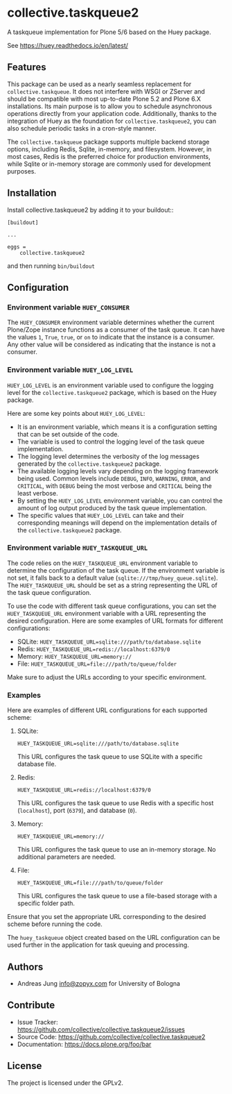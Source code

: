 # collective.taskqueue2


A taskqueue implementation for Plone 5/6 based on the Huey package.

See https://huey.readthedocs.io/en/latest/


## Features

This package can be used as a nearly seamless replacement for
`collective.taskqueue`. It does not interfere with WSGI or ZServer and should be
compatible with most up-to-date Plone 5.2 and Plone 6.X installations. Its main
purpose is to allow you to schedule asynchronous operations directly from your
application code. Additionally, thanks to the integration of Huey as the
foundation for `collective.taskqueue2`, you can also schedule periodic tasks in
a cron-style manner.

The `collective.taskqueue` package supports multiple backend storage options,
including Redis, Sqlite, in-memory, and filesystem. However, in most cases,
Redis is the preferred choice for production environments, while Sqlite or
in-memory storage are commonly used for development purposes.


## Installation

Install collective.taskqueue2 by adding it to your buildout::

    [buildout]

    ...

    eggs =
        collective.taskqueue2


and then running ``bin/buildout``

## Configuration

### Environment variable `HUEY_CONSUMER`

The `HUEY_CONSUMER` environment variable determines whether the current
Plone/Zope instance functions as a consumer of the task queue. It can have the
values `1`, `True`, `true`, or `on` to indicate that the instance is a consumer.
Any other value will be considered as indicating that the instance is not a
consumer.

### Environment variable `HUEY_LOG_LEVEL`

`HUEY_LOG_LEVEL` is an environment variable used to configure the logging level
for the `collective.taskqueue2` package, which is based on the Huey package.

Here are some key points about `HUEY_LOG_LEVEL`:

- It is an environment variable, which means it is a configuration setting that can be set outside of the code.
- The variable is used to control the logging level of the task queue implementation.
- The logging level determines the verbosity of the log messages generated by the `collective.taskqueue2` package.
- The available logging levels vary depending on the logging framework being used. Common levels include `DEBUG`, `INFO`, `WARNING`, `ERROR`, and `CRITICAL`, with `DEBUG` being the most verbose and `CRITICAL` being the least verbose.
- By setting the `HUEY_LOG_LEVEL` environment variable, you can control the amount of log output produced by the task queue implementation.
- The specific values that `HUEY_LOG_LEVEL` can take and their corresponding meanings will depend on the implementation details of the `collective.taskqueue2` package.



### Environment variable `HUEY_TASKQUEUE_URL`

The code relies on the `HUEY_TASKQUEUE_URL` environment variable to determine the configuration of the task queue. If the environment variable is not set, it falls back to a default value (`sqlite:///tmp/huey_queue.sqlite`). The `HUEY_TASKQUEUE_URL` should be set as a string representing the URL of the task queue configuration.

To use the code with different task queue configurations, you can set the `HUEY_TASKQUEUE_URL` environment variable with a URL representing the desired configuration. Here are some examples of URL formats for different configurations:

- SQLite: `HUEY_TASKQUEUE_URL=sqlite:///path/to/database.sqlite`
- Redis: `HUEY_TASKQUEUE_URL=redis://localhost:6379/0`
- Memory: `HUEY_TASKQUEUE_URL=memory://`
- File: `HUEY_TASKQUEUE_URL=file:///path/to/queue/folder`

Make sure to adjust the URLs according to your specific environment.

### Examples

Here are examples of different URL configurations for each supported scheme:

1. SQLite:

   `HUEY_TASKQUEUE_URL=sqlite:///path/to/database.sqlite`

   This URL configures the task queue to use SQLite with a specific database file.

2. Redis:

   `HUEY_TASKQUEUE_URL=redis://localhost:6379/0`

   This URL configures the task queue to use Redis with a specific host (`localhost`), port (`6379`), and database (`0`).

3. Memory:

   `HUEY_TASKQUEUE_URL=memory://`

   This URL configures the task queue to use an in-memory storage. No additional parameters are needed.

4. File:

   `HUEY_TASKQUEUE_URL=file:///path/to/queue/folder`

   This URL configures the task queue to use a file-based storage with a specific folder path.

Ensure that you set the appropriate URL corresponding to the desired scheme before running the code.

The `huey_taskqueue` object created based on the URL configuration can be used further in the application for task queuing and processing.


## Authors

 - Andreas Jung <info@zopyx.com> for University of Bologna



## Contribute

- Issue Tracker: https://github.com/collective/collective.taskqueue2/issues
- Source Code: https://github.com/collective/collective.taskqueue2
- Documentation: https://docs.plone.org/foo/bar



## License

The project is licensed under the GPLv2.
